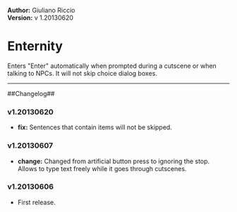 **Author:** Giuliano Riccio  
**Version:** v 1.20130620

# Enternity #

Enters "Enter" automatically when prompted during a cutscene or when talking to NPCs. It will not skip choice dialog boxes.

----

##Changelog##
### v1.20130620 ###
* **fix:** Sentences that contain items will not be skipped.

### v1.20130607 ###
* **change:** Changed from artificial button press to ignoring the stop. Allows to type text freely while it goes through cutscenes.

### v1.20130606 ###
* First release.
